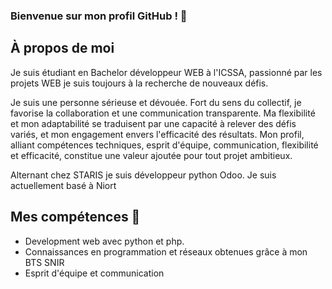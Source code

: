 ### Bienvenue sur mon profil GitHub ! 👋

## À propos de moi 
Je suis étudiant en Bachelor développeur WEB à l'ICSSA, passionné par les projets WEB je suis toujours à la recherche de nouveaux défis.

Je suis une personne sérieuse et dévouée. Fort du sens du collectif, je favorise la collaboration et une communication transparente. Ma flexibilité et mon adaptabilité se traduisent par une capacité à relever des défis variés, et mon engagement envers l'efficacité des résultats. Mon profil, alliant compétences techniques, esprit d'équipe, communication, flexibilité et efficacité, constitue une valeur ajoutée pour tout projet ambitieux.

Alternant chez STARIS je suis développeur python Odoo. Je suis actuellement basé à Niort 

## Mes compétences 🚀
- Development web avec python et php.
- Connaissances en programmation et réseaux obtenues grâce à mon BTS SNIR
- Esprit d'équipe et communication
